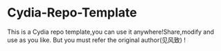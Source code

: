 # Cydia-Repo-Template
This is a Cydia repo template,you can use it anywhere!Share,modify and use as you like.
But you must refer the original author(见风致) !
